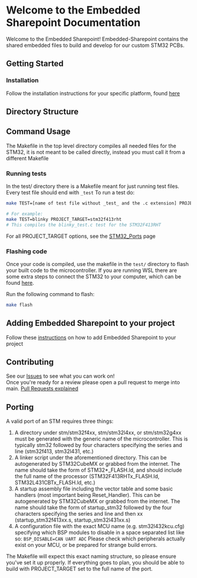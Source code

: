 # Welcome to the Embedded Sharepoint Documentation

Welcome to the Embedded Sharepoint! Embedded-Sharepoint contains the shared embedded files to build and develop for our custom STM32 PCBs.

## Getting Started

### Installation
Follow the installation instructions for your specific platform, found [here](./Installation.md)

## Directory Structure

## Command Usage
The Makefile in the top level directory compiles all needed files for the STM32, it is not meant to be called directly, instead you must call it from a different Makefile

### Running tests
In the test/ directory there is a Makefile meant for just running test files. Every test file should end with `_test`  To run a test do:
``` sh
make TEST=[name of test file without _test_ and the .c extension] PROJECT_TARGET=[name of the STM32 you want to compile for]

# For example:
make TEST=blinky PROJECT_TARGET=stm32f413rht
# This compiles the blinky_test.c test for the STM32F413RHT
```
For all PROJECT_TARGET options, see the [STM32_Ports](./STM32_Ports.md) page

### Flashing code
Once your code is compiled, use the makefile in the `test/` directory to flash your built code to the microcontroller. If you are running WSL there are some extra steps to connect the STM32 to your computer, which can be found [here](./FlashAndTheBug.md).

Run the following command to flash:
```sh
make flash
```

## Adding Embedded Sharepoint to your project
Follow these [instructions](./SharepointSubmodule.md) on how to add Embedded Sharepoint to your project

## Contributing
See our [Issues](https://github.com/lhr-solar/Embedded-Sharepoint/issues) to see what you can work on!  
Once you're ready for a review please open a pull request to merge into main. [Pull Requests explained](https://docs.github.com/en/pull-requests/collaborating-with-pull-requests/proposing-changes-to-your-work-with-pull-requests/creating-a-pull-request) 

## Porting

A valid port of an STM requires three things:

1. A directory under stm/stm32f4xx, stm/stm32l4xx, or stm/stm32g4xx must be generated with the generic name of the microcontroller. This is typically stm32 followed by four characters specifying the series and line (stm32f413, stm32l431, etc.)
2. A linker script under the aforementioned directory. This can be autogenerated by STM32CubeMX or grabbed from the internet. The name should take the form of STM32*_FLASH.ld, and should include the full name of the processor (STM32F413RHTx_FLASH.ld, STM32L431CBTx_FLASH.ld, etc.)
3. A startup assembly file including the vector table and some basic handlers (most important being Reset_Handler). This can be autogenerated by STM32CubeMX or grabbed from the internet. The name should take the form of startup_stm32 followed by the four characters specifying the series and line and then xx (startup_stm32f413xx.s, startup_stm32l431xx.s)
4. A configuration file with the exact MCU name (e.g. stm32l432kcu.cfg) specifying which BSP modules to disable in a space separated list like so:
    `BSP_DISABLE=CAN UART ADC`
    Please check which peripherals actually exist on your MCU, or be prepared for strange build errors.

The Makefile will expect this exact naming structure, so please ensure you've set it up properly. If everything goes to plan, you should be able to build with PROJECT_TARGET set to the full name of the port.
